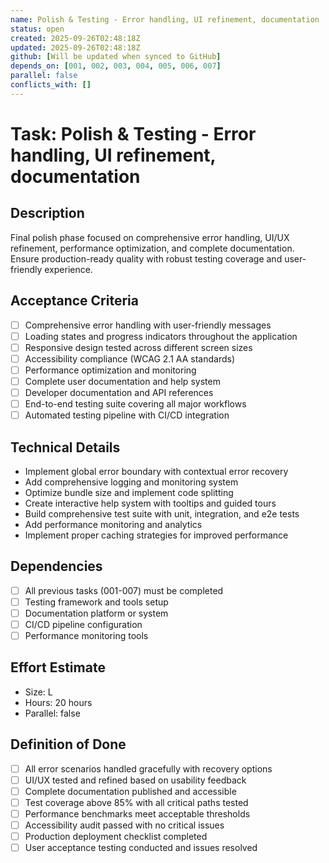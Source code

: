 ```yaml
---
name: Polish & Testing - Error handling, UI refinement, documentation
status: open
created: 2025-09-26T02:48:18Z
updated: 2025-09-26T02:48:18Z
github: [Will be updated when synced to GitHub]
depends_on: [001, 002, 003, 004, 005, 006, 007]
parallel: false
conflicts_with: []
---
```


# Task: Polish & Testing - Error handling, UI refinement, documentation

## Description
Final polish phase focused on comprehensive error handling, UI/UX refinement, performance optimization, and complete documentation. Ensure production-ready quality with robust testing coverage and user-friendly experience.

## Acceptance Criteria
- [ ] Comprehensive error handling with user-friendly messages
- [ ] Loading states and progress indicators throughout the application
- [ ] Responsive design tested across different screen sizes
- [ ] Accessibility compliance (WCAG 2.1 AA standards)
- [ ] Performance optimization and monitoring
- [ ] Complete user documentation and help system
- [ ] Developer documentation and API references
- [ ] End-to-end testing suite covering all major workflows
- [ ] Automated testing pipeline with CI/CD integration

## Technical Details
- Implement global error boundary with contextual error recovery
- Add comprehensive logging and monitoring system
- Optimize bundle size and implement code splitting
- Create interactive help system with tooltips and guided tours
- Build comprehensive test suite with unit, integration, and e2e tests
- Add performance monitoring and analytics
- Implement proper caching strategies for improved performance

## Dependencies
- [ ] All previous tasks (001-007) must be completed
- [ ] Testing framework and tools setup
- [ ] Documentation platform or system
- [ ] CI/CD pipeline configuration
- [ ] Performance monitoring tools

## Effort Estimate
- Size: L
- Hours: 20 hours
- Parallel: false

## Definition of Done
- [ ] All error scenarios handled gracefully with recovery options
- [ ] UI/UX tested and refined based on usability feedback
- [ ] Complete documentation published and accessible
- [ ] Test coverage above 85% with all critical paths tested
- [ ] Performance benchmarks meet acceptable thresholds
- [ ] Accessibility audit passed with no critical issues
- [ ] Production deployment checklist completed
- [ ] User acceptance testing conducted and issues resolved